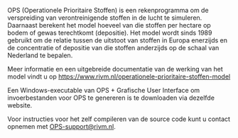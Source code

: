 OPS (Operationele Prioritaire Stoffen) is een rekenprogramma om de verspreiding van verontreinigende stoffen in de lucht te simuleren.
Daarnaast berekent het model hoeveel van die stoffen per hectare op bodem of gewas terechtkomt (depositie).
Het model wordt sinds 1989 gebruikt om de relatie tussen de uitstoot van stoffen in Europa enerzijds en de concentratie of depositie van die stoffen anderzijds op de schaal van Nederland te bepalen.

Meer informatie en een uitgebreide documentatie van de werking van het model vindt u op https://www.rivm.nl/operationele-prioritaire-stoffen-model

Een Windows-executable van OPS + Grafische User Interface om invoerbestanden voor OPS te genereren is te downloaden via dezelfde website.

Voor instructies voor het zelf compileren van de source code kunt u contact opnemen met OPS-support@rivm.nl.
